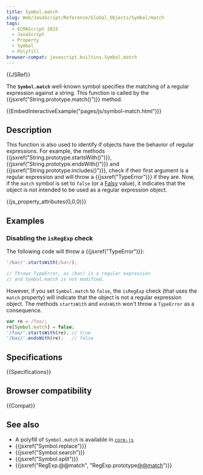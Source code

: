 ```yaml
---
title: Symbol.match
slug: Web/JavaScript/Reference/Global_Objects/Symbol/match
tags:
  - ECMAScript 2015
  - JavaScript
  - Property
  - Symbol
  - Polyfill
browser-compat: javascript.builtins.Symbol.match
---
```

{{JSRef}}

The **`Symbol.match`** well-known symbol specifies the matching of a regular
expression against a string. This function is called by the
{{jsxref("String.prototype.match()")}} method.

{{EmbedInteractiveExample("pages/js/symbol-match.html")}}

## Description

This function is also used to identify if objects have the behavior of regular
expressions. For example, the methods
{{jsxref("String.prototype.startsWith()")}},
{{jsxref("String.prototype.endsWith()")}} and
{{jsxref("String.prototype.includes()")}}, check if their first
argument is a regular expression and will throw a
{{jsxref("TypeError")}} if they are. Now, if the `match` symbol is set
to `false` (or a [Falsy](/en-US/docs/Glossary/Falsy) value), it indicates that
the object is not intended to be used as a regular expression object.

{{js_property_attributes(0,0,0)}}

## Examples

### Disabling the `isRegExp` check

The following code will throw a {{jsxref("TypeError")}}:

```js
'/bar/'.startsWith(/bar/);

// Throws TypeError, as /bar/ is a regular expression
// and Symbol.match is not modified.
```

However, if you set `Symbol.match` to `false`, the `isRegExp` check (that uses
the `match` property) will indicate that the object is not a regular expression
object. The methods `startsWith` and `endsWith` won't throw a `TypeError` as a
consequence.

```js
var re = /foo/;
re[Symbol.match] = false;
'/foo/'.startsWith(re); // true
'/baz/'.endsWith(re);   // false
```

## Specifications

{{Specifications}}

## Browser compatibility

{{Compat}}

## See also

*   A polyfill of `Symbol.match` is available in
    [`core-js`](https://github.com/zloirock/core-js#ecmascript-symbol)
*   {{jsxref("Symbol.replace")}}
*   {{jsxref("Symbol.search")}}
*   {{jsxref("Symbol.split")}}
*   {{jsxref("RegExp.@@match", "RegExp.prototype[@@match]()")}}
